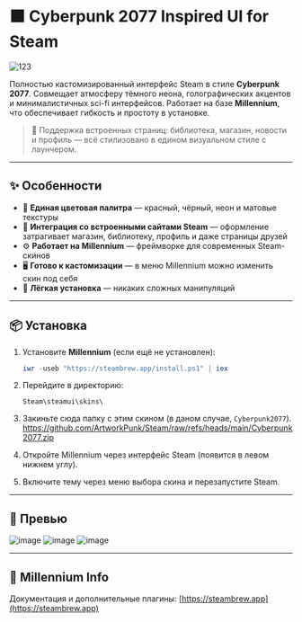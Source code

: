 # 🟧 Cyberpunk 2077 Inspired UI for Steam

![123](https://github.com/user-attachments/assets/6915399e-2be0-4298-9e41-3b479cba2271)

Полностью кастомизированный интерфейс Steam в стиле **Cyberpunk 2077**. Совмещает атмосферу тёмного неона, голографических акцентов и минималистичных sci-fi интерфейсов. Работает на базе **Millennium**, что обеспечивает гибкость и простоту в установке.

> 🔧 Поддержка встроенных страниц: библиотека, магазин, новости и профиль — всё стилизовано в едином визуальном стиле с лаунчером.

---

## ✨ Особенности

- 🎨 **Единая цветовая палитра** — красный, чёрный, неон и матовые текстуры
- 🔧 **Интеграция со встроенными сайтами Steam** — оформление затрагивает магазин, библиотеку, профиль и даже страницы друзей
- ⚙️ **Работает на Millennium** — фреймворке для современных Steam-скинов
- 🖥️ **Готово к кастомизации** — в меню Millennium можно изменить скин под себя
- 🚀 **Лёгкая установка** — никаких сложных манипуляций

---

## 📦 Установка

1. Установите **Millennium** (если ещё не установлен):
   ```powershell
   iwr -useb "https://steambrew.app/install.ps1" | iex
   ```

2. Перейдите в директорию:
   ```
   Steam\steamui\skins\
   ```

3. Закиньте сюда папку с этим скином (в даном случае, `Cyberpunk2077`). https://github.com/ArtworkPunk/Steam/raw/refs/heads/main/Cyberpunk2077.zip

4. Откройте Millennium через интерфейс Steam (появится в левом нижнем углу).

5. Включите тему через меню выбора скина и перезапустите Steam.

---

## 📸 Превью

![image](https://github.com/user-attachments/assets/5b78776a-106f-4415-86b8-39e65a180828)
![image](https://github.com/user-attachments/assets/7db6c90b-af29-4e94-97b1-18abb2be62ef)
![image](https://github.com/user-attachments/assets/32eb72df-e7dd-400c-be6f-8871183521f1)


---

## 🧪 Millennium Info

Документация и дополнительные плагины:
[https://steambrew.app](https://steambrew.app)
